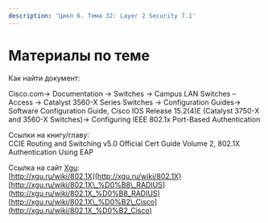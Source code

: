 ```yaml
---
description: 'Цикл 6. Тема 32: Layer 2 Security 7.1'
---
```


# Материалы по теме

Как найти документ:

Cisco.com→ Documentation → Switches → Campus LAN Switches – Access → Catalyst 3560-X Series Switches → Configuration Guides→ Software Configuration Guide, Cisco IOS Release 15.2\(4\)E \(Catalyst 3750-X and 3560-X Switches\)→ Configuring IEEE 802.1x Port-Based Authentication

Ссылки на книгу/главу:  
CCIE Routing and Switching v5.0 Official Cert Guide Volume 2, 802.1X Authentication Using EAP

Ссылка на сайт [Xgu](http://www.xgu.ru/):  
[http://xgu.ru/wiki/802.1X](http://xgu.ru/wiki/802.1X)  
[http://xgu.ru/wiki/802.1X\_%D0%B8\_RADIUS](http://xgu.ru/wiki/802.1X_%D0%B8_RADIUS)  
[http://xgu.ru/wiki/802.1X\_%D0%B2\_Cisco](http://xgu.ru/wiki/802.1X_%D0%B2_Cisco)  


